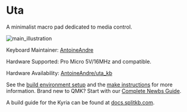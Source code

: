 # Uta

A minimalist macro pad dedicated to media control.

![main_illustration](https://raw.githubusercontent.com/AntoineAndre/uta_kb/main/docs/main_illustration_uta_kb.png)

Keyboard Maintainer: [AntoineAndre](https://github.com/AntoineAndre)

Hardware Supported: Pro Micro 5V/16MHz and compatible.

Hardware Availability: [AntoineAndre/uta_kb](https://github.com/AntoineAndre/uta_kb)


See the [build environment setup](https://docs.qmk.fm/#/getting_started_build_tools) and the [make instructions](https://docs.qmk.fm/#/getting_started_make_guide) for more information. Brand new to QMK? Start with our [Complete Newbs Guide](https://docs.qmk.fm/#/newbs).

A build guide for the Kyria can be found at [docs.splitkb.com](https://docs.splitkb.com/hc/en-us/articles/360010552059-Kyria-Build-Guide-Introduction).